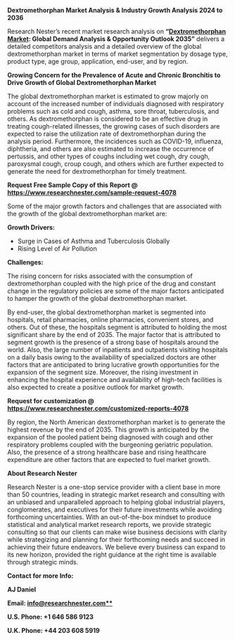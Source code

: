 ﻿**Dextromethorphan Market Analysis & Industry Growth Analysis 2024 to 2036**

Research Nester’s recent market research analysis on **“[Dextromethorphan Market](https://www.researchnester.com/reports/dextromethorphan-market/4078): Global Demand Analysis & Opportunity Outlook 2035”** delivers a detailed competitors analysis and a detailed overview of the global dextromethorphan market in terms of market segmentation by dosage type, product type, age group, application, end-user, and by region. 

**Growing Concern for the Prevalence of Acute and Chronic Bronchitis to Drive Growth of Global Dextromethorphan Market**

The global dextromethorphan market is estimated to grow majorly on account of the increased number of individuals diagnosed with respiratory problems such as cold and cough, asthma, sore throat, tuberculosis, and others. As dextromethorphan is considered to be an effective drug in treating cough-related illnesses, the growing cases of such disorders are expected to raise the utilization rate of dextromethorphan during the analysis period. Furthermore, the incidences such as COVID-19, influenza, diphtheria, and others are also estimated to increase the occurrence of pertussis, and other types of coughs including wet cough, dry cough, paroxysmal cough, croup cough, and others which are further expected to generate the need for dextromethorphan for timely treatment.

<a name="_hlk154048274"></a>**Request Free Sample Copy of this Report @ <https://www.researchnester.com/sample-request-4078>** 

Some of the major growth factors and challenges that are associated with the growth of the global dextromethorphan market are:

**Growth Drivers:**

- Surge in Cases of Asthma and Tuberculosis Globally
- Rising Level of Air Pollution

**Challenges:**

The rising concern for risks associated with the consumption of dextromethorphan coupled with the high price of the drug and constant change in the regulatory policies are some of the major factors anticipated to hamper the growth of the global dextromethorphan market.

By end-user, the global dextromethorphan market is segmented into hospitals, retail pharmacies, online pharmacies, convenient stores, and others. Out of these, the hospitals segment is attributed to holding the most significant share by the end of 2035. The major factor that is attributed to segment growth is the presence of a strong base of hospitals around the world. Also, the large number of inpatients and outpatients visiting hospitals on a daily basis owing to the availability of specialized doctors are other factors that are anticipated to bring lucrative growth opportunities for the expansion of the segment size. Moreover, the rising investment in enhancing the hospital experience and availability of high-tech facilities is also expected to create a positive outlook for market growth. 

<a name="_hlk154048231"></a>**Request for customization @ <https://www.researchnester.com/customized-reports-4078>** 

By region, the North American dextromethorphan market is to generate the highest revenue by the end of 2035. This growth is anticipated by the expansion of the pooled patient being diagnosed with cough and other respiratory problems coupled with the burgeoning geriatric population. Also, the presence of a strong healthcare base and rising healthcare expenditure are other factors that are expected to fuel market growth.

<a name="_hlk168910495"></a>**About Research Nester**

Research Nester is a one-stop service provider with a client base in more than 50 countries, leading in strategic market research and consulting with an unbiased and unparalleled approach to helping global industrial players, conglomerates, and executives for their future investments while avoiding forthcoming uncertainties. With an out-of-the-box mindset to produce statistical and analytical market research reports, we provide strategic consulting so that our clients can make wise business decisions with clarity while strategizing and planning for their forthcoming needs and succeed in achieving their future endeavors. We believe every business can expand to its new horizon, provided the right guidance at the right time is available through strategic minds.

**Contact for more Info:**

**AJ Daniel**

**Email: [info@researchnester.com**](mailto:info@researchnester.com)**

**U.S. Phone: +1 646 586 9123** 

**U.K. Phone: +44 203 608 5919**
